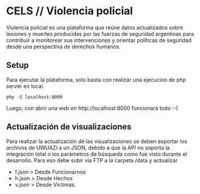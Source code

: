 # CELS // Violencia policial
Violencia policial es una plataforma que reúne datos actualizados sobre lesiones y muertes producidas por las fuerzas de seguridad argentinas para contribuir a monitorear sus intervenciones y orientar políticas de seguridad desde una perspectiva de derechos humanos.


## Setup
Para ejecutar la plataforma, solo basta con realizar una ejecucion de php server en local.

	php -S localhost:8000

Luego, con abrir una web en http://localhost:8000 funcionará todo :-)


## Actualización de visualizaciones
Para realizar la actualización de las visualizaciones se deben exportar los archivos de UWUAZI a un JSON, debido a que la API no soporta la integración total o los parámetros de búsqueda como fue visto durante el desarrollo.
Para eso debe subir vía FTP a la carpeta /data  y actualizar 
- f.json > Desde Funcionarnos
- h.json > Desde Hechos
- v.json > Desde Victimas.

